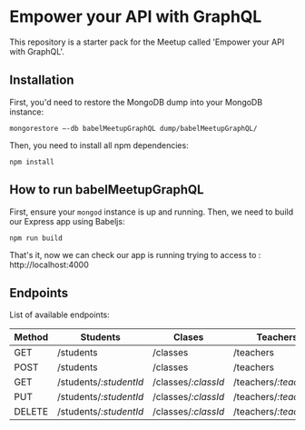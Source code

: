 # Empower your API with GraphQL
This repository is a starter pack for the Meetup called 'Empower your API with GraphQL'. 

## Installation

First, you'd need to restore the MongoDB dump into your MongoDB instance:

```
mongorestore —-db babelMeetupGraphQL dump/babelMeetupGraphQL/
```

Then, you need to install all npm dependencies:
```
npm install
```


## How to run babelMeetupGraphQL
First, ensure your ```mongod``` instance is up and running. Then, we need to build our Express app using Babeljs:
```
npm run build
```

That's it, now we can check our app is running trying to access to : http://localhost:4000
## Endpoints

List of available endpoints:

| Method | Students               | Clases | Teachers | Classrooms |
| ------ | ---------------------- | --- | --- | --- | 
| GET    | /students              | /classes | /teachers | /classrooms |
| POST   | /students              | /classes | /teachers | /classrooms |
| GET    | /students/*:studentId* | /classes/*:classId* | /teachers/*:teacherId* | /classrooms/*:classRoomId* |
| PUT    | /students/*:studentId* | /classes/*:classId* | /teachers/*:teacherId* | /classrooms/*:classRoomId* |
| DELETE | /students/*:studentId* | /classes/*:classId* | /teachers/*:teacherId* | /classrooms/*:classRoomId* |
